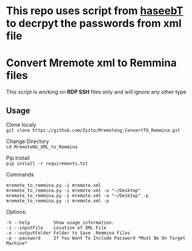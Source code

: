 # This repo uses script from [haseebT](https://github.com/haseebT) to decrpyt the passwords from xml file

# Convert Mremote xml to Remmina files

This script is working on **RDP SSH** files only and will ignore any other type

## Usage
Clone localy\
`git clone https://github.com/Zyzto/Mremoteng_ConvertTO_Remmina.git`

Change Directory \
`cd MremoteNG_XML_to_Remmina`

Pip Install\
`pip install -r requirements.txt `

Commands 

    mremote_to_remmina.py -i mremote.xml
    mremote_to_remmina.py -i mremote.xml -o "~/Desktop"
    mremote_to_remmina.py -i mremote.xml -o "~/Desktop" -p
    mremote_to_remmina.py -i mremote.xml -p

Options:

    -h --help         Show usage information.
    -i --inputFile    Location of XML File
    -o --outputFolder Folder to Save .Remmina Files
    -p --password     If You Want To Include Password *Must Be On Target Machine*
